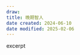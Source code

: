 ```yaml
---
draw:
title: 晚期智人
date created: 2024-06-10
date modified: 2025-02-06
---
```


excerpt

<!-- more -->
